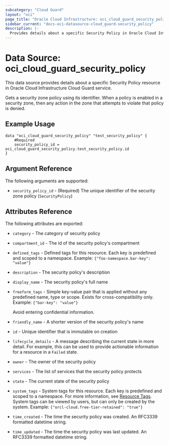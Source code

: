 ```yaml
---
subcategory: "Cloud Guard"
layout: "oci"
page_title: "Oracle Cloud Infrastructure: oci_cloud_guard_security_policy"
sidebar_current: "docs-oci-datasource-cloud_guard-security_policy"
description: |-
  Provides details about a specific Security Policy in Oracle Cloud Infrastructure Cloud Guard service
---
```


# Data Source: oci_cloud_guard_security_policy
This data source provides details about a specific Security Policy resource in Oracle Cloud Infrastructure Cloud Guard service.

Gets a security zone policy using its identifier. When a policy is enabled in a security zone, then any action in the zone that attempts to violate that policy is denied.

## Example Usage

```hcl
data "oci_cloud_guard_security_policy" "test_security_policy" {
	#Required
	security_policy_id = oci_cloud_guard_security_policy.test_security_policy.id
}
```

## Argument Reference

The following arguments are supported:

* `security_policy_id` - (Required) The unique identifier of the security zone policy (`SecurityPolicy`)


## Attributes Reference

The following attributes are exported:

* `category` - The category of security policy
* `compartment_id` - The id of the security policy's compartment
* `defined_tags` - Defined tags for this resource. Each key is predefined and scoped to a namespace. Example: `{"foo-namespace.bar-key": "value"}` 
* `description` - The security policy's description
* `display_name` - The security policy's full name
* `freeform_tags` - Simple key-value pair that is applied without any predefined name, type or scope. Exists for cross-compatibility only. Example: `{"bar-key": "value"}`

	Avoid entering confidential information. 
* `friendly_name` - A shorter version of the security policy's name
* `id` - Unique identifier that is immutable on creation
* `lifecycle_details` - A message describing the current state in more detail. For example, this can be used to provide actionable information for a resource in a `Failed` state.
* `owner` - The owner of the security policy
* `services` - The list of services that the security policy protects
* `state` - The current state of the security policy
* `system_tags` - System tags for this resource. Each key is predefined and scoped to a namespace. For more information, see [Resource Tags](https://docs.cloud.oracle.com/iaas/Content/General/Concepts/resourcetags.htm). System tags can be viewed by users, but can only be created by the system.  Example: `{"orcl-cloud.free-tier-retained": "true"}` 
* `time_created` - The time the security policy was created. An RFC3339 formatted datetime string.
* `time_updated` - The time the security policy was last updated. An RFC3339 formatted datetime string.

